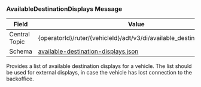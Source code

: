 ### AvailableDestinationDisplays Message
| Field         | Value                                                                                                                       |
|---------------|-----------------------------------------------------------------------------------------------------------------------------|
| Central Topic | {operatorId}/ruter/{vehicleId}/adt/v3/di/available_destination_displays                                                     |
| Schema        | [ available-destination-displays.json ](json-schemas/di/available-destination-displays/available-destination-displays.json) |

Provides a list of available destination displays for a vehicle. The list should be used for external displays, in case
the vehicle has lost connection to the backoffice.
